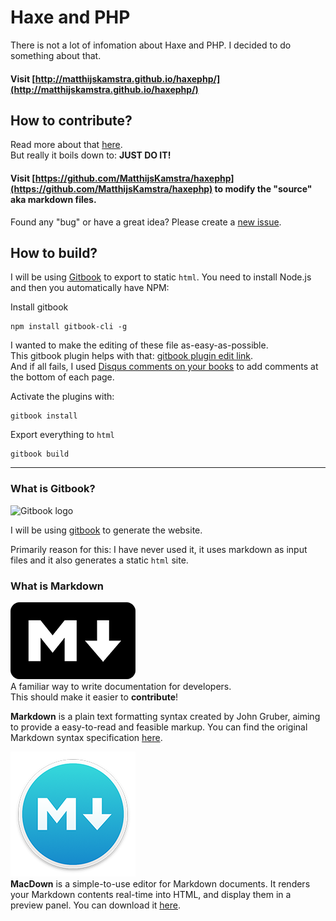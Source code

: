 # Haxe and PHP

There is not a lot of infomation about Haxe and PHP. I decided to do something about that.

#### Visit [http://matthijskamstra.github.io/haxephp/](http://matthijskamstra.github.io/haxephp/)


## How to contribute?

Read more about that [here](contribute.md).  
But really it boils down to: **JUST DO IT!**

#### Visit [https://github.com/MatthijsKamstra/haxephp](https://github.com/MatthijsKamstra/haxephp) to modify the "source" aka markdown files.

Found any "bug" or have a great idea? Please create a [new issue](https://github.com/MatthijsKamstra/haxephp/issues/new).



## How to build?

I will be using [Gitbook](https://github.com/GitbookIO/gitbook#how-to-use-it) to export to static `html`.
You need to install Node.js and then you automatically have NPM:

Install gitbook

```
npm install gitbook-cli -g
```

I wanted to make the editing of these file as-easy-as-possible.  
This gitbook plugin helps with that: [gitbook plugin edit link](https://www.npmjs.com/package/gitbook-plugin-edit-link).  
And if all fails, I used [Disqus comments on your books](https://github.com/GitbookIO/plugin-disqus) to add comments at the bottom of each page.

Activate the plugins with:

```
gitbook install
```

Export everything to `html`

```
gitbook build
```

----

### What is Gitbook?

![Gitbook logo](https://avatars0.githubusercontent.com/u/7111340?v=3&s=200)

I will be using [gitbook](https://github.com/GitbookIO/gitbook) to generate the website.

Primarily reason for this: I have never used it, it uses markdown as input files and it also generates a static `html` site.


### What is Markdown

![Markdown logo](img/markdown-logo-200.png)  
A familiar way to write documentation for developers.  
This should make it easier to **contribute**!

**Markdown** is a plain text formatting syntax created by John Gruber, aiming to provide a easy-to-read and feasible markup. You can find the original Markdown syntax specification [here](http://daringfireball.net/projects/markdown/syntax).


![MacDown logo](img/macdown-logo-200.png)  
**MacDown** is a simple-to-use editor for Markdown documents. It renders your Markdown contents real-time into HTML, and display them in a preview panel. You can download it [here](http://macdown.uranusjr.com/).



